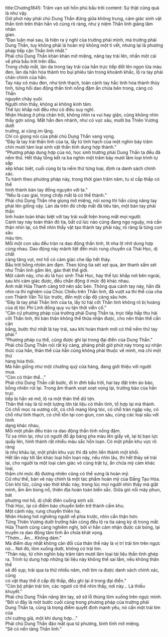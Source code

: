 title:Chương1845: Trăm vạn sợi hồn phủ bầu trời
content:
Sự thật cũng quả là như vậy.<br>Giờ phút này phái chủ Dung Thần đứng giữa không trung, cảm giác sinh vật<br>thần tính trên thân hắn vô cùng rõ ràng, như ý niệm Thần linh giáng lâm nhân<br>gian.<br>“Đạo luận mai sau, là hiện ra ý nghĩ của trường phái mình, mà trường phái<br>Dung Thần, tuy không phải là hoàn mỹ không một tì vết, nhưng lại là phương<br>pháp tiếp cận Thần linh nhất.”<br>Phái chủ Dung Thần khàn khàn mở miệng, nâng tay trái lên, nhấn một cái<br>về phía bầu trời trên đầu.<br>Trong chớp mắt, làn da trong tay trái của hắn trực tiếp đốt lên ngọn lửa màu<br>đen, làn da hắn hóa thành tro bụi phiêu tán trong khoảnh khắc, lộ ra tay phải<br>chân chính của hắn.<br>Tay này có màu đen, như tinh thạch, toàn cánh tay hắc tinh hóa thành thủy<br>tinh, từng hồi dao động thần tính nồng đậm ẩn chứa bên trong, càng có Thần<br>nguyên chảy xuôi.<br>Người nhìn thấy, không ai không kinh tâm.<br>Thế lực khắp nơi đều như có điều suy nghĩ.<br>Nhân Hoàng ở phía chân trời, không nhìn ra vui hay giận, cũng không nhìn<br>thấy gợn sóng. Mắt hắn đen nhánh, như có vực sâu, mười ba Thiên Vương dưới<br>trướng, ai cũng im lặng.<br>Chỉ có giọng nói của phái chủ Dung Thần vang vọng.<br>“Đây là tay trái thần linh của ta, lấy từ tinh hạch của một nghìn bảy trăm<br>chín mươi tám loại sinh vật thần tính dung hợp thành.”<br>“Phương pháp dung hợp của nó, học sinh trường phái Dung Thần ta đều đã<br>nếm thử. Hết thảy tổng kết ra ba nghìn một trăm bảy mươi lăm loại trình tự sắp<br>xếp khác biệt, cuối cùng bị ta nếm thử từng loại, định ra danh sách chính xác.<br>Tu hành theo phương pháp này, trong thời gian trăm năm, tu sĩ cấp thấp có thể<br>hình thành bàn tay đồng nguyên với ta.”<br>“Nếu là cao giai, trong chớp mắt là có thể thành.”<br>Phái chủ Dung Thần nhẹ giọng mở miệng, nói xong thì hắn cũng nâng tay<br>phải lên giống vậy. Làn da trên đó chớp mắt đã tiêu tán, một bàn tay phải thần<br>linh hoàn toàn khác biệt với tay trái xuất hiện trong mắt mọi người.<br>Cánh tay này toàn thân đỏ tía, bất cứ lúc nào cũng đang ngọ nguậy, mà cẩn<br>thận nhìn lại, có thể nhìn thấy vật tạo thành tay phải này, rõ ràng là từng con sâu<br>màu tím.<br>Mỗi một con sâu đều tràn ra dao động thần tính, lít nha lít nhít dung hợp<br>cùng nhau. Dao động này mãnh liệt đến mức rung chuyển cả Thái Học, dị chất<br>càng tăng vọt, mơ hồ có cảm giác che lấp hết thảy.<br>Bầu trời bỗng nhiên ảm đạm. Theo từng tia sét xẹt qua, âm thanh sấm sét<br>như Thần linh gầm lên, gào thét thế giới.<br>Một cảnh này, cho dù là học sinh Thái Học, hay thế lực khắp nơi bên ngoài,<br>sau khi cảm giác được, đều chấn động ở mức độ khác nhau.<br>Ánh mắt Hứa Thanh càng trở nên sắc bén. Thông qua cánh tay này, hắn đã<br>nhìn ra thí nghiệm của Chúc Chiếu trên Thần linh, đã vượt xa thí thể của cha<br>con Thánh Vân Tử lúc trước, đến một cấp độ càng sâu hơn.<br>“Đây là tay phải Thần linh của ta, lấy từ hài cốt Thần linh không rõ bị hoàng<br>của dị tộc Phi Linh đồng quy vu tận thời viễn cổ.”<br>“Căn cứ phương pháp của trường phái Dung Thần ta, trực tiếp hấp thu hài<br>cốt Thần linh, thì bản thân không thể thừa nhận được, cho nên thân thể cần cân<br>bằng, bước thứ nhất là tay trái, sau khi hoàn thành mới có thể nếm thử tay<br>phải.”<br>“Phương pháp cụ thể, cũng được ghi lại trong đại điển của Dung Thần.”<br>Phái chủ Dung Thần nói rất kỹ càng, phảng phất giờ phút này trong sự nhận<br>thức của hắn, thân thể của hắn cũng không phải thuộc về mình, mà chỉ một thứ<br>hàng hóa thôi.<br>Mà hắn giống như một chưởng quỹ cửa hàng, đang giới thiệu với người<br>mua.<br>“Còn có thân thể...”<br>Phái chủ Dung Thần cất bước, đi l*n đ*nh bầu trời, hai tay đặt trên áo bào,<br>bỗng nhiên rút lại. Trong âm thanh xoẹt xoẹt vọng lại, trường bào của hắn trực<br>tiếp bị hắn xé mở, lộ ra một thân thể dữ tợn.<br>Thân thể này là từ một lượng lớn tài liệu có thần tính, tổ hợp lại mà thành.<br>Có chỗ mọc ra xương cốt, có chỗ mang lông tóc, có chỗ tràn ngập vảy, có<br>chỗ như tinh thạch, có chỗ tồn tại con giun, con sâu, cùng các loại sâu với hình<br>dạng khác nhau.<br>Mỗi một phần đều tràn ra dao động thần tính nồng đậm.<br>Từ xa nhìn lại, như có người đổ ập bảng pha màu lên giấy vẽ, lại bị bạo lực<br>quấy lên, hình thành rất nhiều màu sắc hỗn loạn. Có một phần khu vực rõ ràng<br>là như khâu lại, một phần khu vực thì đã sớm liền thành một khối.<br>Hết lần này tới lần khác loại hỗn loạn này, nếu nhìn lâu, thì hết thảy sẽ trái<br>lại, cho người ta một loại cảm giác vô cùng trật tự, ẩn chứa mỹ cảm khác loại,<br>thậm chí mức độ đương nhiên cũng có thể xưng là hoàn mỹ.<br>Cứ như thể, bản vẽ này chính là một tác phẩm hoàn mỹ của Đấng Tạo Hóa.<br>Còn khí tức, cũng vào thời khắc này, trong lúc mọi người nhìn thấy mà giật<br>mình, ầm ầm bùng nổ, thiên địa hoàn toàn biến sắc. Giữa gió nổi mây phun, bát<br>phương mơ hồ, dị chất điên cuồng sinh sôi.<br>Thái Học, lại có điềm báo chuyển biến trở thành cấm khu.<br>Một cảnh này, rung chuyển thiên hạ.<br>Nhân Hoàng hơi nghiêng người về phía trước, nhìn cẩn thận hơn.<br>Từng Thiên Vương dưới trướng hắn cũng đều lộ ra tia sáng kỳ dị trong mắt.<br>Hứa Thanh cũng càng nghiêm nghị, bởi vì hắn cảm nhận được cái bóng, lại<br>truyền ra dao động tâm tình ẩn chứa khát vọng.<br>“Thơm... Ăn... Không dám.”<br>Mà điểm duy nhất không cân đối của thân thể này là vị trí trái tim trên ngực<br>nó... Nơi đó, lõm xuống dưới, không có trái tim.<br>“Thân này, từ chín nghìn bảy trăm tám mươi lăm loại tài liệu thần tính ghép<br>ra. Trình tự dung hợp những tài liệu này không thể sai lầm, nếu không thân thể<br>sẽ đổ sụp, trải qua ta thử nhiều năm, mới tìm ra được danh sách chính xác, cũng<br>có vật thay thế ở cấp độ thấp, đều ghi lại ở trong đại điển.”<br>“Còn bộ phận trái tim, các ngươi có thể nhìn thấy, nơi này... Là thiếu<br>khuyết.”<br>Phái chủ Dung Thần nâng lên tay, sờ sờ lỗ thủng lõm xuống trên ngực mình.<br>“Bởi vì đây là một bước cuối cùng trong phương pháp của trường phái<br>Dung Thần ta, cũng là trọng điểm quyết định mạnh yếu, nó cần một trái tim của<br>chí cường giả, một khi dung hợp...”<br>Phái chủ Dung Thần đảo mắt qua tứ phương, bình tĩnh mở miệng.<br>“Sẽ có nền tảng Thần linh.”